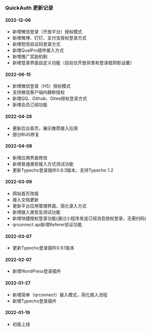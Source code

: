 ### QuickAuth 更新记录

#### 2022-12-06

- 新增微信登录（开放平台）授权模式
- 新增微博、钉钉、支付宝授权登录方式
- 新增短信验证码登录方式
- 新增QualPro插件接入方式
- 新增推广奖励机制
- 新增登录界面自定义功能（目前仅开放背景和登录框阴影设置）

#### 2022-06-15

- 新增微信登录（H5）授权模式
- 支持微信客户端内静默授权
- 新增QQ、Github、Gitee授权登录方式
- 新增会员订阅功能

#### 2022-04-28

- 更新后台首页，展示推荐接入应用
- 部分BUG修复

#### 2022-04-08

- 新增应用界面修改
- 新增普通类型接入方式测试功能
- 更新Typecho登录插件0.9.3版本，支持Typecho 1.2

#### 2022-03-09

- 网站首页改版
- 接入文档更新
- 更新平台应用管理界面，简化录入方式
- 新增接入类型及测试功能
- 新增快捷授权登录功能(通过小程序发送订阅消息授权登录，无需扫码)
- qrconnect api新增Referer验证功能

#### 2022-03-07

- 更新Typecho登录插件0.9.1版本

#### 2022-02-07

- 新增WordPress登录插件

#### 2022-01-27

- 新增简单（qrconnect）接入模式，简化接入流程
- 新增Typecho登录插件

#### 2022-01-19

- 初版上线